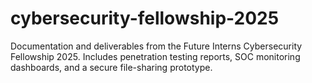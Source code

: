 # cybersecurity-fellowship-2025
Documentation and deliverables from the Future Interns Cybersecurity Fellowship 2025. Includes penetration testing reports, SOC monitoring dashboards, and a secure file-sharing prototype.
